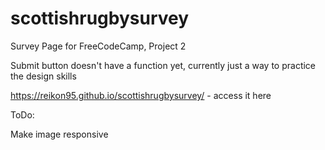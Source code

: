# scottishrugbysurvey
Survey Page for FreeCodeCamp, Project 2

Submit button doesn't have a function yet, currently just a way to practice the design skills

https://reikon95.github.io/scottishrugbysurvey/ - access it here

ToDo:

Make image responsive 
